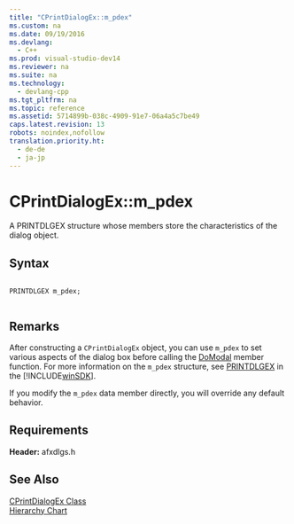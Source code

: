 ```yaml
---
title: "CPrintDialogEx::m_pdex"
ms.custom: na
ms.date: 09/19/2016
ms.devlang: 
  - C++
ms.prod: visual-studio-dev14
ms.reviewer: na
ms.suite: na
ms.technology: 
  - devlang-cpp
ms.tgt_pltfrm: na
ms.topic: reference
ms.assetid: 5714899b-038c-4909-91e7-06a4a5c7be49
caps.latest.revision: 13
robots: noindex,nofollow
translation.priority.ht: 
  - de-de
  - ja-jp
---
```

# CPrintDialogEx::m_pdex
A PRINTDLGEX structure whose members store the characteristics of the dialog object.  
  
## Syntax  
  
```  
  
PRINTDLGEX m_pdex;  
  
```  
  
## Remarks  
 After constructing a `CPrintDialogEx` object, you can use `m_pdex` to set various aspects of the dialog box before calling the [DoModal](../vs140/CPrintDialogEx--DoModal.md) member function. For more information on the `m_pdex` structure, see [PRINTDLGEX](http://msdn.microsoft.com/library/windows/desktop/ms646844) in the [!INCLUDE[winSDK](../vs140/includes/winSDK_md.md)].  
  
 If you modify the `m_pdex` data member directly, you will override any default behavior.  
  
## Requirements  
 **Header:** afxdlgs.h  
  
## See Also  
 [CPrintDialogEx Class](../vs140/CPrintDialogEx-Class.md)   
 [Hierarchy Chart](../vs140/Hierarchy-Chart.md)